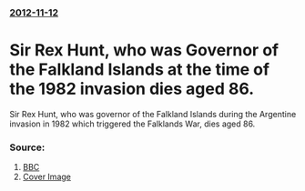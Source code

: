 ### [2012-11-12](/news/2012/11/12/index.md)

# Sir Rex Hunt, who was Governor of the Falkland Islands at the time of the 1982 invasion dies aged 86. 

Sir Rex Hunt, who was governor of the Falkland Islands during the Argentine invasion in 1982 which triggered the Falklands War, dies aged 86.


### Source:

1. [BBC](http://www.bbc.co.uk/news/uk-20294856)
1. [Cover Image](http://ichef.bbci.co.uk/news/1024/media/images/64076000/jpg/_64076362_88q3hm2r.jpg)
